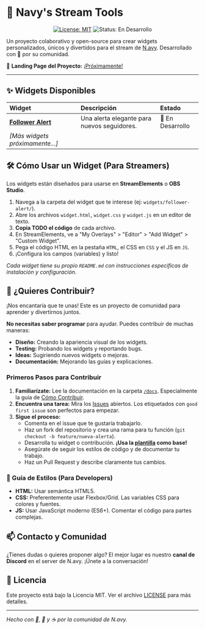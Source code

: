 # 🚀 Navy's Stream Tools

<div align="center">

[![License: MIT](https://img.shields.io/badge/License-MIT-yellow.svg)](https://opensource.org/licenses/MIT)
![Status: En Desarrollo](https://img.shields.io/badge/Status-En%20Desarrollo-orange)

</div>

Un proyecto colaborativo y open-source para crear widgets personalizados, únicos y divertidos para el stream de [N.avy](https://twitch.tv/navyri). Desarrollado con 💖 por su comunidad.

🔗 **Landing Page del Proyecto:** [¡Próximamente!]() <!-- Link a tu GitHub Pages cuando la landing esté lista -->

---

## ✨ Widgets Disponibles

| Widget | Descripción | Estado |
| :--- | :--- | :--- |
| **[Follower Alert](widgets/follower-alert/)** | Una alerta elegante para nuevos seguidores. | 🚧 En Desarrollo |
| *[Más widgets próximamente...]* | | |

## 🛠️ Cómo Usar un Widget (Para Streamers)

Los widgets están diseñados para usarse en **StreamElements** o **OBS Studio**.

1.  Navega a la carpeta del widget que te interese (ej: `widgets/follower-alert/`).
2.  Abre los archivos `widget.html`, `widget.css` y `widget.js` en un editor de texto.
3.  **Copia TODO el código** de cada archivo.
4.  En StreamElements, ve a "My Overlays" > "Editor" > "Add Widget" > "Custom Widget".
5.  Pega el código HTML en la pestaña `HTML`, el CSS en `CSS` y el JS en `JS`.
6.  ¡Configura los campos (variables) y listo!

*Cada widget tiene su propio `README.md` con instrucciones específicas de instalación y configuración.*

## 🤝 ¿Quieres Contribuir?

¡Nos encantaría que te unas! Este es un proyecto de comunidad para aprender y divertirnos juntos.

**No necesitas saber programar** para ayudar. Puedes contribuir de muchas maneras:
- **Diseño:** Creando la apariencia visual de los widgets.
- **Testing:** Probando los widgets y reportando bugs.
- **Ideas:** Sugiriendo nuevos widgets o mejoras.
- **Documentación:** Mejorando las guías y explicaciones.

### Primeros Pasos para Contribuir

1.  **Familiarízate:** Lee la documentación en la carpeta [`/docs`](docs/). Especialmente la guía de [Cómo Contribuir](docs/CONTRIBUTING.md).
2.  **Encuentra una tarea:** Mira los [Issues](https://github.com/tu-usuario/navy-stream-tools/issues) abiertos. Los etiquetados con `good first issue` son perfectos para empezar.
3.  **Sigue el proceso:**
    - Comenta en el issue que te gustaría trabajarlo.
    - Haz un fork del repositorio y crea una rama para tu función (`git checkout -b feature/nueva-alerta`).
    - Desarrolla tu widget o contribución. **¡Usa la [plantilla](widgets/template/) como base!**
    - Asegúrate de seguir los estilos de código y de documentar tu trabajo.
    - Haz un Pull Request y describe claramente tus cambios.

### 🎨 Guía de Estilos (Para Developers)

- **HTML:** Usar semántica HTML5.
- **CSS:** Preferentemente usar Flexbox/Grid. Las variables CSS para colores y fuentes.
- **JS:** Usar JavaScript moderno (ES6+). Comentar el código para partes complejas.

## 📫 Contacto y Comunidad

¿Tienes dudas o quieres proponer algo? El mejor lugar es nuestro **canal de Discord** en el server de N.avy. ¡Únete a la conversación!

## 📜 Licencia

Este proyecto está bajo la Licencia MIT. Ver el archivo [LICENSE](LICENSE) para más detalles.

---

*Hecho con 💖, 🎨 y ☕ por la comunidad de N.avy.*
